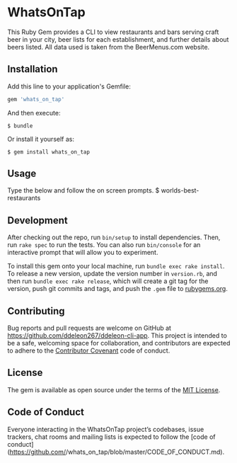 # WhatsOnTap

This Ruby Gem provides a CLI to view restaurants and bars serving craft beer in your city, beer lists for each establishment, and further details about beers listed. All data used is taken from the BeerMenus.com website.

## Installation

Add this line to your application's Gemfile:

```ruby
gem 'whats_on_tap'
```

And then execute:

    $ bundle

Or install it yourself as:

    $ gem install whats_on_tap

## Usage

Type the below and follow the on screen prompts.
$ worlds-best-restaurants
<!-- does this actually work? -->

## Development

After checking out the repo, run `bin/setup` to install dependencies. Then, run `rake spec` to run the tests. You can also run `bin/console` for an interactive prompt that will allow you to experiment.

To install this gem onto your local machine, run `bundle exec rake install`. To release a new version, update the version number in `version.rb`, and then run `bundle exec rake release`, which will create a git tag for the version, push git commits and tags, and push the `.gem` file to [rubygems.org](https://rubygems.org).

## Contributing

Bug reports and pull requests are welcome on GitHub at https://github.com/ddeleon267/ddeleon-cli-app. This project is intended to be a safe, welcoming space for collaboration, and contributors are expected to adhere to the [Contributor Covenant](http://contributor-covenant.org) code of conduct.

## License

The gem is available as open source under the terms of the [MIT License](http://opensource.org/licenses/MIT).

## Code of Conduct

Everyone interacting in the WhatsOnTap project’s codebases, issue trackers, chat rooms and mailing lists is expected to follow the [code of conduct](https://github.com/<github username>/whats_on_tap/blob/master/CODE_OF_CONDUCT.md).
